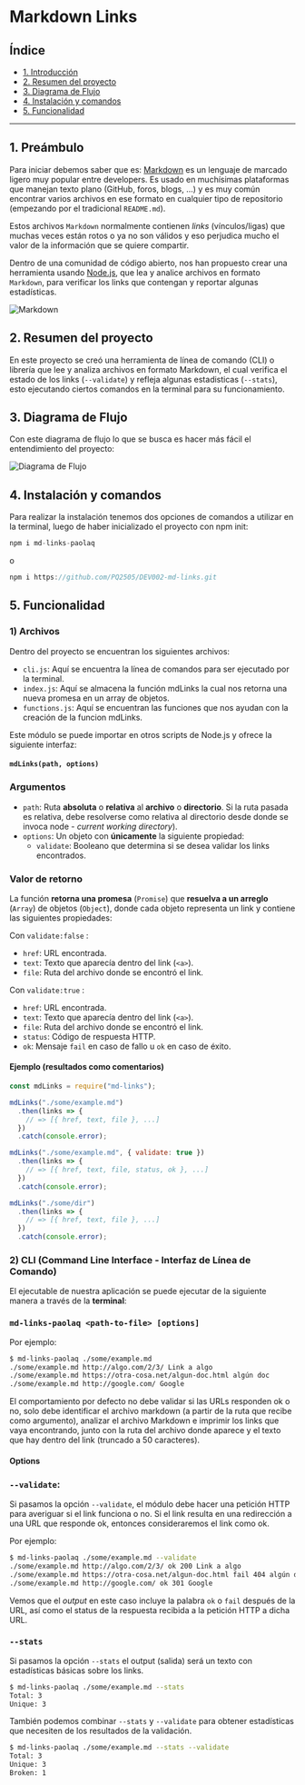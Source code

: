 # Markdown Links

## Índice

* [1. Introducción](#1-introducción)
* [2. Resumen del proyecto](#2-resumen-del-proyecto)
* [3. Diagrama de Flujo](#3-diagrama-de-flujo)
* [4. Instalación y comandos](#4-instalación-y-comandos)
* [5. Funcionalidad](#5-funcionalidad)

***

## 1. Preámbulo

Para iniciar debemos saber que es: [Markdown](https://es.wikipedia.org/wiki/Markdown) es un lenguaje de marcado
ligero muy popular entre developers. Es usado en muchísimas plataformas que
manejan texto plano (GitHub, foros, blogs, ...) y es muy común
encontrar varios archivos en ese formato en cualquier tipo de repositorio
(empezando por el tradicional `README.md`).

Estos archivos `Markdown` normalmente contienen _links_ (vínculos/ligas) que
muchas veces están rotos o ya no son válidos y eso perjudica mucho el valor de
la información que se quiere compartir.

Dentro de una comunidad de código abierto, nos han propuesto crear una
herramienta usando [Node.js](https://nodejs.org/), que lea y analice archivos
en formato `Markdown`, para verificar los links que contengan y reportar
algunas estadísticas.

![Markdown](imagenes/markdown.png)

## 2. Resumen del proyecto

En este proyecto se creó una herramienta de línea de comando (CLI) o librería que lee y analiza archivos en formato Markdown, el cual verifica el estado de los links (`--validate`) y refleja algunas estadisticas (`--stats`), esto ejecutando ciertos comandos en la terminal para su funcionamiento.


## 3. Diagrama de Flujo

Con este diagrama de flujo lo que se busca es hacer más fácil el entendimiento del proyecto:

![Diagrama de Flujo](imagenes/diagramaflujo.png)

## 4. Instalación y comandos

Para realizar la instalación tenemos dos opciones de comandos a utilizar en la terminal, luego de haber inicializado el proyecto con npm init:

```js
npm i md-links-paolaq
```
o 
```js
npm i https://github.com/PQ2505/DEV002-md-links.git
```

## 5. Funcionalidad

### 1) Archivos

Dentro del proyecto se encuentran los siguientes archivos:

* `cli.js`: Aquí se encuentra la línea de comandos para ser ejecutado por la terminal.
* `index.js`: Aquí se almacena la función mdLinks la cual nos retorna una nueva promesa en un array de objetos.
* `functions.js`: Aquí se encuentran las funciones que nos ayudan con la creación de la funcion mdLinks.

Este módulo se puede importar en otros scripts de Node.js y ofrece la siguiente interfaz:

#### `mdLinks(path, options)`

### **Argumentos**

* `path`: Ruta **absoluta** o **relativa** al **archivo** o **directorio**.
Si la ruta pasada es relativa, debe resolverse como relativa al directorio
desde donde se invoca node - _current working directory_).
* `options`: Un objeto con **únicamente** la siguiente propiedad:
  - `validate`: Booleano que determina si se desea validar los links
    encontrados.

### **Valor de retorno**

La función **retorna una promesa** (`Promise`) que **resuelva a un arreglo**
(`Array`) de objetos (`Object`), donde cada objeto representa un link y contiene
las siguientes propiedades:

Con `validate:false` :

* `href`: URL encontrada.
* `text`: Texto que aparecía dentro del link (`<a>`).
* `file`: Ruta del archivo donde se encontró el link.

Con `validate:true` :

* `href`: URL encontrada.
* `text`: Texto que aparecía dentro del link (`<a>`).
* `file`: Ruta del archivo donde se encontró el link.
* `status`: Código de respuesta HTTP.
* `ok`: Mensaje `fail` en caso de fallo u `ok` en caso de éxito.

#### Ejemplo (resultados como comentarios)

```js
const mdLinks = require("md-links");

mdLinks("./some/example.md")
  .then(links => {
    // => [{ href, text, file }, ...]
  })
  .catch(console.error);

mdLinks("./some/example.md", { validate: true })
  .then(links => {
    // => [{ href, text, file, status, ok }, ...]
  })
  .catch(console.error);

mdLinks("./some/dir")
  .then(links => {
    // => [{ href, text, file }, ...]
  })
  .catch(console.error);
```

### 2) CLI (Command Line Interface - Interfaz de Línea de Comando)

El ejecutable de nuestra aplicación se puede ejecutar de la siguiente
manera a través de la **terminal**:

### **`md-links-paolaq <path-to-file> [options]`**

Por ejemplo:

```sh
$ md-links-paolaq ./some/example.md
./some/example.md http://algo.com/2/3/ Link a algo
./some/example.md https://otra-cosa.net/algun-doc.html algún doc
./some/example.md http://google.com/ Google
```

El comportamiento por defecto no debe validar si las URLs responden ok o no,
solo debe identificar el archivo markdown (a partir de la ruta que recibe como
argumento), analizar el archivo Markdown e imprimir los links que vaya
encontrando, junto con la ruta del archivo donde aparece y el texto
que hay dentro del link (truncado a 50 caracteres).

#### Options

### `--validate`:

Si pasamos la opción `--validate`, el módulo debe hacer una petición HTTP para
averiguar si el link funciona o no. Si el link resulta en una redirección a una
URL que responde ok, entonces consideraremos el link como ok.

Por ejemplo:

```sh
$ md-links-paolaq ./some/example.md --validate
./some/example.md http://algo.com/2/3/ ok 200 Link a algo
./some/example.md https://otra-cosa.net/algun-doc.html fail 404 algún doc
./some/example.md http://google.com/ ok 301 Google
```

Vemos que el _output_ en este caso incluye la palabra `ok` o `fail` después de
la URL, así como el status de la respuesta recibida a la petición HTTP a dicha
URL.

### `--stats`

Si pasamos la opción `--stats` el output (salida) será un texto con estadísticas
básicas sobre los links.

```sh
$ md-links-paolaq ./some/example.md --stats
Total: 3
Unique: 3
```

También podemos combinar `--stats` y `--validate` para obtener estadísticas que
necesiten de los resultados de la validación.

```sh
$ md-links-paolaq ./some/example.md --stats --validate
Total: 3
Unique: 3
Broken: 1
```
